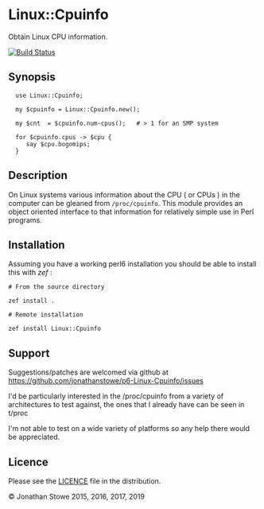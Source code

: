 # Linux::Cpuinfo

Obtain Linux CPU information.

[![Build Status](https://travis-ci.org/jonathanstowe/p6-Linux-Cpuinfo.svg?branch=master)](https://travis-ci.org/jonathanstowe/p6-Linux-Cpuinfo)

## Synopsis

```perl6
  use Linux::Cpuinfo;

  my $cpuinfo = Linux::Cpuinfo.new();

  my $cnt  = $cpuinfo.num-cpus();   # > 1 for an SMP system

  for $cpuinfo.cpus -> $cpu {
     say $cpu.bogomips;
  }
```

## Description

On Linux systems various information about the CPU ( or CPUs ) in the
computer can be gleaned from ```/proc/cpuinfo```. This module provides an
object oriented interface to that information for relatively simple use
in Perl programs.

## Installation

Assuming you have a working perl6 installation you should be able to
install this with *zef* :

    # From the source directory
   
    zef install .

    # Remote installation

    zef install Linux::Cpuinfo

## Support

Suggestions/patches are welcomed via github at https://github.com/jonathanstowe/p6-Linux-Cpuinfo/issues

I'd be particularly interested in the /proc/cpuinfo from a variety of
architectures to test against, the ones that I already have can be seen
in t/proc

I'm not able to test on a wide variety of platforms so any help there
would be appreciated.

## Licence

Please see the [LICENCE](LICENCE) file in the distribution.

© Jonathan Stowe 2015, 2016, 2017, 2019
